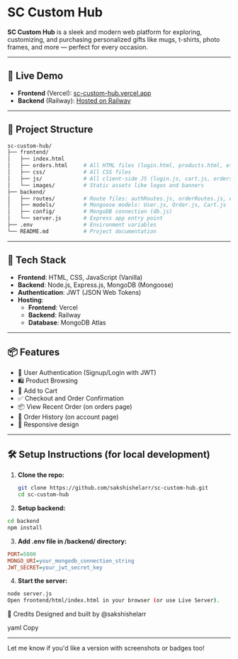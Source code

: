 # SC Custom Hub

**SC Custom Hub** is a sleek and modern web platform for exploring, customizing, and purchasing personalized gifts like mugs, t-shirts, photo frames, and more — perfect for every occasion.

---

## 🚀 Live Demo

- **Frontend** (Vercel): [sc-custom-hub.vercel.app](https://sc-custom-hub.vercel.app)
- **Backend** (Railway): [Hosted on Railway](https://railway.app/project)

---

## 📁 Project Structure

```bash
sc-custom-hub/
├── frontend/
│   ├── index.html
│   ├── orders.html     # All HTML files (login.html, products.html, etc.)
│   ├── css/            # All CSS files
│   ├── js/             # All client-side JS (login.js, cart.js, orders.js, etc.)
│   └── images/         # Static assets like logos and banners
├── backend/
│   ├── routes/         # Route files: authRoutes.js, orderRoutes.js, etc.
│   ├── models/         # Mongoose models: User.js, Order.js, Cart.js
│   ├── config/         # MongoDB connection (db.js)
│   └── server.js       # Express app entry point
├── .env                # Environment variables
└── README.md           # Project documentation
```



---

## 🔧 Tech Stack

- **Frontend**: HTML, CSS, JavaScript (Vanilla)
- **Backend**: Node.js, Express.js, MongoDB (Mongoose)
- **Authentication**: JWT (JSON Web Tokens)
- **Hosting**:
  - **Frontend**: Vercel
  - **Backend**: Railway
  - **Database**: MongoDB Atlas

---

## 📦 Features

- 🔐 User Authentication (Signup/Login with JWT)
- 🛍️ Product Browsing
- 🛒 Add to Cart
- ✅ Checkout and Order Confirmation
- 📦 View Recent Order (on orders page)
- 🧾 Order History (on account page)
- 📱 Responsive design

---

## 🛠️ Setup Instructions (for local development)

1. **Clone the repo:**

   ```bash
   git clone https://github.com/sakshishelarr/sc-custom-hub.git
   cd sc-custom-hub

2. **Setup backend:**

  ```bash
  cd backend
  npm install
```
3. **Add .env file in /backend/ directory:**

  ```ini
  PORT=5000
  MONGO_URI=your_mongodb_connection_string
  JWT_SECRET=your_jwt_secret_key
```

4. **Start the server:**

  ```bash
  node server.js
  Open frontend/html/index.html in your browser (or use Live Server).
```

🙌 Credits
Designed and built by @sakshishelarr 

yaml
Copy

---

Let me know if you'd like a version with screenshots or badges too!





